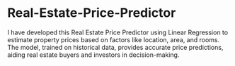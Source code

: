 # Real-Estate-Price-Predictor
I have developed this Real Estate Price Predictor using Linear Regression to estimate property prices based on factors like location, area, and rooms. The model, trained on historical data, provides accurate price predictions, aiding real estate buyers and investors in decision-making.
